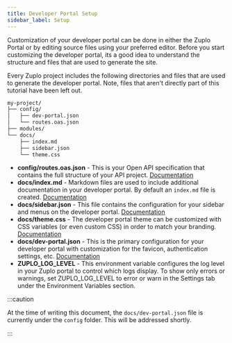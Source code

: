 ```yaml
---
title: Developer Portal Setup
sidebar_label: Setup
---
```


Customization of your developer portal can be done in either the Zuplo Portal or
by editing source files using your preferred editor. Before you start
customizing the developer portal, its a good idea to understand the structure
and files that are used to generate the site.

Every Zuplo project includes the following directories and files that are used
to generate the developer portal. Note, files that aren't directly part of this
tutorial have been left out.

```txt
my-project/
├── config/
│   ├── dev-portal.json
│   └── routes.oas.json
├── modules/
└── docs/
    ├── index.md
    ├── sidebar.json
    └── theme.css
```

- **config/routes.oas.json** - This is your Open API specification that contains
  the full structure of your API project.
  [Documentation](./dev-portal-configuration.md)
- **docs/index.md** - Markdown files are used to include additional
  documentation in your developer portal. By default an `index.md` file is
  created. [Documentation](./dev-portal-adding-pages.md)
- **docs/sidebar.json** - This file contains the configuration for your sidebar
  and menus on the developer portal.
  [Documentation](./dev-portal-configuring-sidebar.md)
- **docs/theme.css** - The developer portal theme can be customized with CSS
  variables (or even custom CSS) in order to match your branding.
  [Documentation](./dev-portal-theme.md)
- **docs/dev-portal.json** - This is the primary configuration for your
  developer portal with customization for the favicon, authentication settings,
  etc. [Documentation](./dev-portal-json.md)
- **ZUPLO_LOG_LEVEL** - This environment variable configures the log level in
  your Zuplo portal to control which logs display. To show only errors or
  warnings, set ZUPLO_LOG_LEVEL to error or warn in the Settings tab under the
  Environment Variables section.

:::caution

At the time of writing this document, the `docs/dev-portal.json` file is
currently under the `config` folder. This will be addressed shortly.

:::
